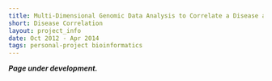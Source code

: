 ```yaml
---
title: Multi-Dimensional Genomic Data Analysis to Correlate a Disease and its Comorbidities
short: Disease Correlation
layout: project_info
date: Oct 2012 - Apr 2014
tags: personal-project bioinformatics
---
```


<div class="row 200%">
	<div class="6u 12u$(medium)">
		<div class="box">
			<b><i>Page under development.</i></b>
		</div>
	</div>
</div>
